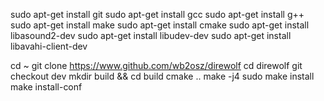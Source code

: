 

sudo apt-get install git
sudo apt-get install gcc
sudo apt-get install g++
sudo apt-get install make
sudo apt-get install cmake
sudo apt-get install libasound2-dev
sudo apt-get install libudev-dev
sudo apt-get install libavahi-client-dev

cd ~
git clone https://www.github.com/wb2osz/direwolf
cd direwolf
git checkout dev
mkdir build && cd build
cmake ..
make -j4
sudo make install
make install-conf